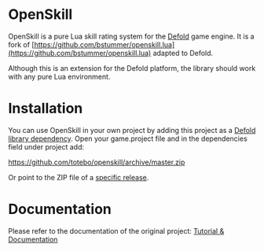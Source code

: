# OpenSkill
OpenSkill is a pure Lua skill rating system for the [Defold](https://www.defold.com) game engine. It is a fork of [https://github.com/bstummer/openskill.lua](https://github.com/bstummer/openskill.lua) adapted to Defold.

Although this is an extension for the Defold platform, the library should work with any pure Lua environment.

# Installation
You can use OpenSkill in your own project by adding this project as a [Defold library dependency](http://www.defold.com/manuals/libraries/). Open your game.project file and in the dependencies field under project add:

https://github.com/totebo/openskill/archive/master.zip

Or point to the ZIP file of a [specific release](https://github.com/totebo/openskill/releases).

# Documentation
Please refer to the documentation of the original project:
[Tutorial & Documentation](https://bstummer.github.io/openskill.lua)
